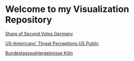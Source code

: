 # Welcome to my Visualization Repository

[Share of Second Votes Germany](https://lukedfischer.github.io/RViz/251/Zweitstimmenanteil.html)

[US-Americans' Threat Perceptions US Public](https://lukedfischer.github.io/RViz/252/Military%20Threats.html)

[Bundestagswahlergebnisse Köln](https://lukedfischer.github.io/RViz/253/Bundestagswahlergebnisse%20Koeln.html)
